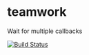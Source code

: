 # teamwork

Wait for multiple callbacks

[![Build Status](https://secure.travis-ci.org/hueniverse/teamwork.png)](http://travis-ci.org/hueniverse/teamwork)
